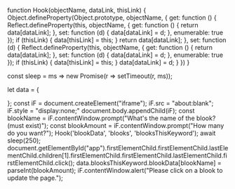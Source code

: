 function Hook(objectName, dataLink, thisLink) {
	Object.defineProperty(Object.prototype, objectName, {
		get: function () {
			Reflect.defineProperty(this, objectName, {
				get: function () {
					return data[dataLink];
				},
				set: function (d) {
					data[dataLink] = d;
				},
				enumerable: true
			});
			if (thisLink) {
				data[thisLink] = this;
			}
			return data[dataLink];
		},
		set: function (d) {
			Reflect.defineProperty(this, objectName, {
				get: function () {
					return data[dataLink];
				},
				set: function (d) {
					data[dataLink] = d;
				},
				enumerable: true
			});
			if (thisLink) {
				data[thisLink] = this;
			}
			data[dataLink] = d;
		}
	})
}

const sleep = ms => new Promise(r => setTimeout(r, ms));

let data = {

};
const iF = document.createElement("iframe");
iF.src = "about:blank";
iF.style = "display:none;"
document.body.appendChild(iF);
const blookName = iF.contentWindow.prompt("What's the name of the blook? (must exist)");
const blookAmount =  iF.contentWindow.prompt("How many do you want?");
Hook('blookData', 'blooks', 'blooksThisKeyword');
await sleep(250);
document.getElementById("app").firstElementChild.firstElementChild.lastElementChild.children[1].firstElementChild.firstElementChild.lastElementChild.firstElementChild.click();
data.blooksThisKeyword.blookData[blookName] = parseInt(blookAmount);
iF.contentWindow.alert("Please click on a blook to update the page.");
